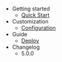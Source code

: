 - Getting started
  - [Quick Start](getting-started.md)
- Customization
  - [Configuration](configuration.md)
- Guide
  - [Deploy](deploy.md)
- Changelog
  - 5.0.0
